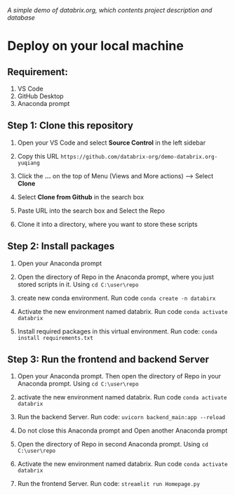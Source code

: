 *A simple demo of databrix.org, which contents project description and database*
# Deploy on your local machine

## Requirement:
1. VS Code
2. GitHub Desktop
3. Anaconda prompt


## Step 1: Clone this repository
1. Open your VS Code and select **Source Control** in the left sidebar

2. Copy this URL `https://github.com/databrix-org/demo-databrix.org-yuqiang`

3. Click the **...** on the top of Menu (Views and More actions) --> Select **Clone**

4. Select **Clone from Github** in the search box

5. Paste URL into the search box and Select the Repo

6. Clone it into a directory, where you want to store these scripts

## Step 2: Install packages

1. Open your Anaconda prompt

2. Open the directory of Repo in the Anaconda prompt, where you just stored scripts in it. Using `cd C:\user\repo`

3. create new conda environment. Run code `conda create -n databirx`

4. Activate the new environment named databrix. Run code `conda activate databrix`

5. Install required packages in this virtual environment. Run code: `conda install requirements.txt`

## Step 3: Run the frontend and backend Server

1. Open your Anaconda prompt. Then open the directory of Repo in your Anaconda prompt. Using `cd C:\user\repo`

2. activate the new environment named databrix. Run code `conda activate databrix`

3. Run the backend Server. Run code: `uvicorn backend_main:app --reload`

3. Do not close this Anaconda prompt and Open another Anaconda prompt

4. Open the directory of Repo in second Anaconda prompt. Using `cd C:\user\repo`

5. Activate the new environment named databrix. Run code `conda activate databrix`

5. Run the frontend Server. Run code: `streamlit run Homepage.py`
